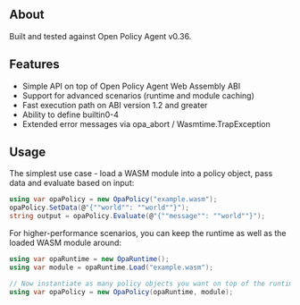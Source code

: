 ﻿## About

Built and tested against Open Policy Agent v0.36.

## Features

* Simple API on top of Open Policy Agent Web Assembly ABI
* Support for advanced scenarios (runtime and module caching)
* Fast execution path on ABI version 1.2 and greater
* Ability to define builtin0-4
* Extended error messages via opa_abort / Wasmtime.TrapException

## Usage

The simplest use case - load a WASM module into a policy object, pass data and evaluate based on input:

```csharp
using var opaPolicy = new OpaPolicy("example.wasm");
opaPolicy.SetData(@"{""world"": ""world""}");
string output = opaPolicy.Evaluate(@"{""message"": ""world""}");
```

For higher-performance scenarios, you can keep the runtime as well as the loaded WASM module around:

```csharp
using var opaRuntime = new OpaRuntime();
using var module = opaRuntime.Load("example.wasm");

// Now instantiate as many policy objects you want on top of the runtime & module
using var opaPolicy = new OpaPolicy(opaRuntime, module);
```